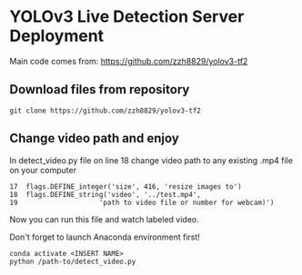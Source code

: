 # YOLOv3 Live Detection Server Deployment

Main code comes from: https://github.com/zzh8829/yolov3-tf2

## Download files from repository
```
git clone https://github.com/zzh8829/yolov3-tf2
```

## Change video path and enjoy
In detect_video.py file on line 18 change video path to any existing .mp4 file on your computer

```
17  flags.DEFINE_integer('size', 416, 'resize images to')
18  flags.DEFINE_string('video', '../test.mp4',
19                    'path to video file or number for webcam)')
```

Now you can run this file and watch labeled video.

Don't forget to launch Anaconda environment first!
```
conda activate <INSERT NAME>
python /path-to/detect_video.py
```